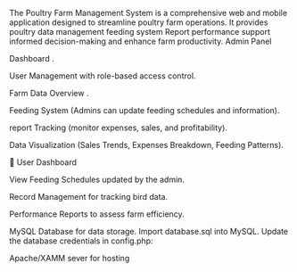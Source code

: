 The Poultry Farm Management System is a comprehensive web and mobile application designed to streamline poultry farm operations. It provides poultry data management feeding system Report performance support informed decision-making and enhance farm productivity.
Admin Panel

Dashboard .

User Management with role-based access control.

Farm Data Overview .

Feeding System (Admins can update feeding schedules and information).

 report Tracking (monitor expenses, sales, and profitability).

Data Visualization  (Sales Trends, Expenses Breakdown, Feeding Patterns).

🔹 User Dashboard

View Feeding Schedules updated by the admin.

Record Management for tracking bird data.

Performance Reports to assess farm efficiency.


MySQL Database for data storage.
Import database.sql into MySQL.
Update the database credentials in config.php:


Apache/XAMM   sever for hosting 
